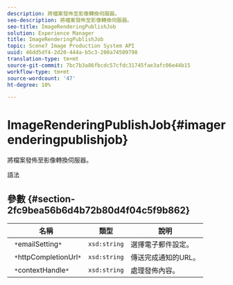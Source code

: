 ```yaml
---
description: 將檔案發佈至影像轉換伺服器。
seo-description: 將檔案發佈至影像轉換伺服器。
seo-title: ImageRenderingPublishJob
solution: Experience Manager
title: ImageRenderingPublishJob
topic: Scene7 Image Production System API
uuid: 46dd5df4-2d20-444a-b5c3-200a74509798
translation-type: tm+mt
source-git-commit: 7bc7b3a86fbcdc57cfdc31745fae3afc06e44b15
workflow-type: tm+mt
source-wordcount: '47'
ht-degree: 10%

---
```



# ImageRenderingPublishJob{#imagerenderingpublishjob}

將檔案發佈至影像轉換伺服器。

語法

## 參數 {#section-2fc9bea56b6d4b72b80d4f04c5f9b862}

| 名稱 | 類型 | 說明 |
|---|---|---|
| ` *`emailSetting`*` | `xsd:string` | 選擇電子郵件設定。 |
| ` *`httpCompletionUrl`*` | `xsd:string` | 傳送完成通知的URL。 |
| ` *`contextHandle`*` | `xsd:string` | 處理發佈內容。 |

